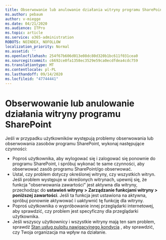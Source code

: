 ```yaml
---
title: Obserwowanie lub anulowanie działania witryny programu SharePoint
ms.author: pebaum
author: v-miegge
ms.date: 04/21/2020
ms.audience: ITPro
ms.topic: article
ms.service: o365-administration
ROBOTS: NOINDEX, NOFOLLOW
localization_priority: Normal
ms.assetid: ''
ms.openlocfilehash: 254f67b606d013e08dc80d320b1bc611f031cea0
ms.sourcegitcommit: c6692ce0fa1358ec3529e59ca0ecdfdea4cdc759
ms.translationtype: MT
ms.contentlocale: pl-PL
ms.lasthandoff: 09/14/2020
ms.locfileid: "47744441"
---
```

# <a name="follow-or-un-follow-a-sharepoint-site"></a>Obserwowanie lub anulowanie działania witryny programu SharePoint

Jeśli w przypadku użytkowników występują problemy obserwowania lub obserwowania zasobów programu SharePoint, wykonaj następujące czynności:

* Poproś użytkownika, aby wylogować się i zalogować się ponownie do programu SharePoint, i spróbuj wykonać te same czynności, aby obserwować zasób programu SharePoint/go obserwować.
* Ustal, czy problem dotyczy określonej witryny, czy wszystkich witryn. Jeśli problem występuje w określonych witrynach, upewnij się, że funkcja "obserwowania zawartości" jest aktywna dla witryny, przechodząc do **ustawień witryny > Zarządzanie funkcjami witryny > poniższej zawartości**. Jeśli ta funkcja jest ustawiona na aktywna, spróbuj ponownie aktywować i uaktywnić tę funkcję dla witryny.
* Poproś użytkownika o wypróbowanie innej przeglądarki internetowej, aby sprawdzić, czy problem jest specyficzny dla przeglądarki użytkownika.
* Jeśli wszyscy użytkownicy i wszystkie witryny mają ten sam problem, sprawdź [Stan usług pulpitu nawigacyjnego kondycja](https://admin.microsoft.com/AdminPortal/Home#/servicehealth) , aby sprawdzić, czy Twoja organizacja ma wpływ na działanie.
